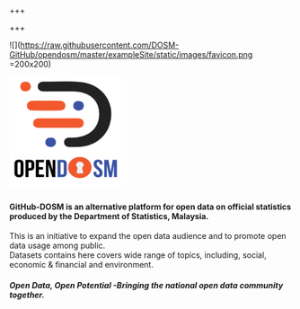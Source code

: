 +++

+++

![](https://raw.githubusercontent.com/DOSM-GitHub/opendosm/master/exampleSite/static/images/favicon.png =200x200)

<img src="https://raw.githubusercontent.com/DOSM-GitHub/opendosm/master/exampleSite/static/images/favicon.png" width="200" height="200">
  
#### **GitHub-DOSM** is an alternative platform for open data on official statistics produced by the Department of Statistics, Malaysia.

This is an initiative to expand the open data audience and to promote open data usage among public.  
Datasets contains here covers wide range of topics, including, social, economic & financial and environment.

#### _Open Data, Open Potential -Bringing the national open data community together._

<br><br>


<div style="width: 1100px" data-type="AwesomeTableView" data-filters="" data-viewID="-Mom5od9PnCXmfFGZhZG"></div>

